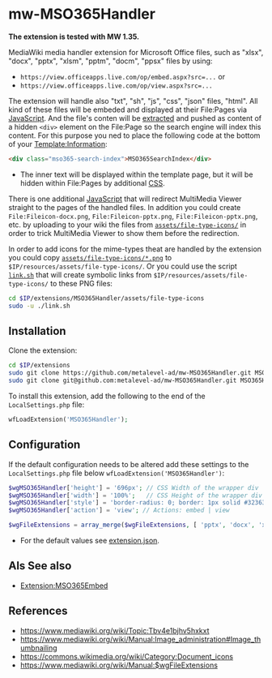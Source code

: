 mw-MSO365Handler
===
**The extension is tested with MW 1.35.**

MediaWiki media handler extension for Microsoft Office files, such as "xlsx", "docx", "pptx", "xlsm", "pptm", "docm", "ppsx" files by using:
* `https://view.officeapps.live.com/op/embed.aspx?src=...` or
*  `https://view.officeapps.live.com/op/view.aspx?src=...`

The extension will handle also "txt", "sh", "js", "css", "json" files, "html". All kind of these files will be embeded and displayed at their File:Pages via [JavaScript](modules/MSO365Handler.js). And the file's conten will be [extracted](MSO365Handler.processor.sh) and pushed as content of a hidden `<div>` element on the File:Page so the search engine will index this content. For this purpose you ned to place the following code at the bottom of your [Template:Information](https://www.mediawiki.org/wiki/Template:Information):

```html
<div class="mso365-search-index">MSO365SearchIndex</div>
```
* The inner text will be displayed within the template page, but it will be hidden within File:Pages by additional [CSS](modules/MSO365Handler.css).

There is one additional [JavaScript](modules/MSO365HandlerMMV.js) that will redirect MultiMedia Viewer straight to the pages of the handled files. In addition you could create `File:Fileicon-docx.png`, `File:Fileicon-pptx.png`, `File:Fileicon-pptx.png`, etc. by uploading to your wiki the files from [`assets/file-type-icons/`](assets/file-type-icons) in order to trick MultiMedia Viewer to show them before the redirection.

In order to add icons for the mime-types theat are handled by the extension you could copy [`assets/file-type-icons/*.png`](assets/file-type-icons) to `$IP/resources/assets/file-type-icons/`. Or you could use the script [`link.sh`](assets/file-type-icons/link.sh) that will create symbolic links from `$IP/resources/assets/file-type-icons/` to these PNG files:

```bash
cd $IP/extensions/MSO365Handler/assets/file-type-icons
sudo -u ./link.sh
```


Installation
---
Clone the extension:

```bash
cd $IP/extensions
sudo git clone https://github.com/metalevel-ad/mw-MSO365Handler.git MSO365Handler # HTTPS
sudo git clone git@github.com:metalevel-ad/mw-MSO365Handler.git MSO365Handler     # SSH
```

To install this extension, add the following to the end of the `LocalSettings.php` file:
```php
wfLoadExtension('MSO365Handler');
```

Configuration
---

If the default configuration needs to be altered add these settings to the `LocalSettings.php` file below `wfLoadExtension('MSO365Handler')`:
```php
$wgMSO365Handler['height'] = '696px'; // CSS Width of the wrapper div
$wgMSO365Handler['width'] = '100%';   // CSS Height of the wrapper div
$wgMSO365Handler['style'] = 'border-radius: 0; border: 1px solid #323639; margin: 8px auto 18px;'; // CSS Style ...
$wgMSO365Handler['action'] = 'view'; // Actions: embed | view

$wgFileExtensions = array_merge($wgFileExtensions, [ 'pptx', 'docx', 'xlsx', 'txt', 'sh', 'json', 'etc.' ]);
```
* For the default values see [extension.json](extension.json).

Als
See also
---
* [Extension:MSO365Embed](https://github.com/metalevel-ad/mw-MSO365Embed)

References
---

* https://www.mediawiki.org/wiki/Topic:Tbv4e1bjhv5hxkxt
* https://www.mediawiki.org/wiki/Manual:Image_administration#Image_thumbnailing 
* https://commons.wikimedia.org/wiki/Category:­Document_icons
* https://www.mediawiki.org/wiki/Manual:$wgFileExtensions
